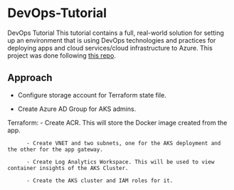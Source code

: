 # DevOps-Tutorial
DevOps Tutorial
This tutorial contains a full, real-world solution for setting up an environment that is using DevOps technologies and practices for deploying apps and cloud services/cloud infrastructure to Azure. This project was done following [this repo](https://github.com/thomast1906/DevOps-The-Hard-Way-Azure).

## Approach

- Configure storage account for Terraform state file.

- Create Azure AD Group for AKS admins.

Terraform:
          - Create ACR. This will store the Docker image created from the app.

          - Create VNET and two subnets, one for the AKS deployment and the other for the app gateway.
          
          - Create Log Analytics Workspace. This will be used to view container insights of the AKS Cluster.
          
          - Create the AKS cluster and IAM roles for it.
